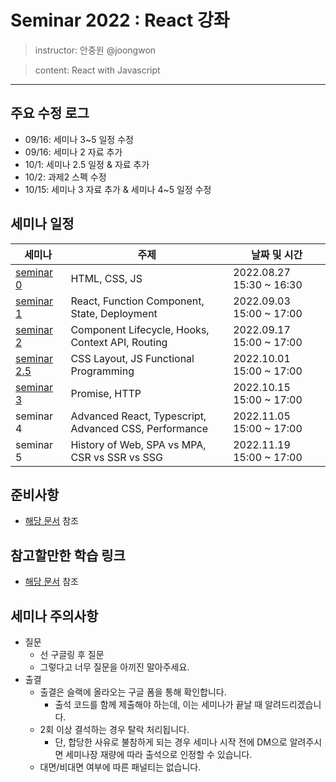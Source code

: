 # Seminar 2022 : React 강좌

> instructor: 안중원 @joongwon

> content: React with Javascript

---

## 주요 수정 로그
* 09/16: 세미나 3~5 일정 수정
* 09/16: 세미나 2 자료 추가
* 10/1: 세미나 2.5 일정 & 자료 추가
* 10/2: 과제2 스펙 수정
* 10/15: 세미나 3 자료 추가 & 세미나 4~5 일정 수정

## 세미나 일정

| 세미나                        | 주제                                                    | 날짜 및 시간                  |
|----------------------------|-------------------------------------------------------|--------------------------|
| [seminar 0](seminar-0)     | HTML, CSS, JS                                         | 2022.08.27 15:30 ~ 16:30 |
| [seminar 1](seminar-1)     | React, Function Component, State, Deployment          | 2022.09.03 15:00 ~ 17:00 |
| [seminar 2](seminar-2)     | Component Lifecycle, Hooks, Context API, Routing      | 2022.09.17 15:00 ~ 17:00 |
| [seminar 2.5](seminar-2.5) | CSS Layout, JS Functional Programming                 | 2022.10.01 15:00 ~ 17:00 |
| [seminar 3](seminar-3)     | Promise, HTTP                                         | 2022.10.15 15:00 ~ 17:00 |
| seminar 4                  | Advanced React, Typescript, Advanced CSS, Performance | 2022.11.05 15:00 ~ 17:00 |
| seminar 5                  | History of Web, SPA vs MPA, CSR vs SSR vs SSG         | 2022.11.19 15:00 ~ 17:00 |

## 준비사항

* [해당 문서](./requirement.md) 참조

## 참고할만한 학습 링크

* [해당 문서](./study-links.md) 참조

## 세미나 주의사항

- 질문
    - 선 구글링 후 질문
    - 그렇다고 너무 질문을 아끼진 말아주세요.
- 출결
  - 출결은 슬랙에 올라오는 구글 폼을 통해 확인합니다.
    - 출석 코드를 함께 제출해야 하는데, 이는 세미나가 끝날 때 알려드리겠습니다.
  - 2회 이상 결석하는 경우 탈락 처리됩니다.
    - 단, 합당한 사유로 불참하게 되는 경우 세미나 시작 전에 DM으로 알려주시면 세미나장 재량에 따라 출석으로 인정할 수 있습니다.
  - 대면/비대면 여부에 따른 패널티는 없습니다.
